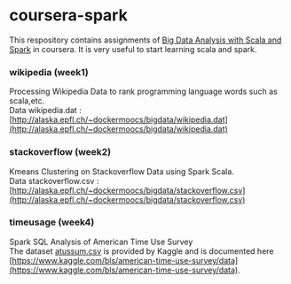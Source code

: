 # coursera-spark
This respository contains assignments of [Big Data Analysis with Scala and Spark](https://www.coursera.org/learn/scala-spark-big-data) in coursera. 
It is very useful to start learning scala and spark.

### wikipedia (week1)
Processing Wikipedia Data to rank programming language words such as scala,etc.  
Data wikipedia.dat : [http://alaska.epfl.ch/~dockermoocs/bigdata/wikipedia.dat](http://alaska.epfl.ch/~dockermoocs/bigdata/wikipedia.dat)

### stackoverflow (week2)
Kmeans Clustering on Stackoverflow Data using Spark Scala.  
Data stackoverflow.csv : [http://alaska.epfl.ch/~dockermoocs/bigdata/stackoverflow.csv](http://alaska.epfl.ch/~dockermoocs/bigdata/stackoverflow.csv)

### timeusage (week4)
Spark SQL Analysis of American Time Use Survey  
The dataset [atussum.csv](http://alaska.epfl.ch/~dockermoocs/bigdata/atussum.csv) is provided by Kaggle and is documented here [https://www.kaggle.com/bls/american-time-use-survey/data](https://www.kaggle.com/bls/american-time-use-survey/data).